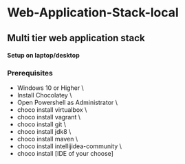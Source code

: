 # Web-Application-Stack-local
## Multi tier web application stack 
#### Setup on laptop/desktop 
### Prerequisites 
* Windows 10 or Higher \
* Install Chocolatey \
* Open Powershell as Administrator \
* choco install virtualbox \
* choco install vagrant \
* choco install git \
* choco install jdk8 \
* choco install maven \
* choco install intellijidea-community \
* choco install [IDE of your choose]
